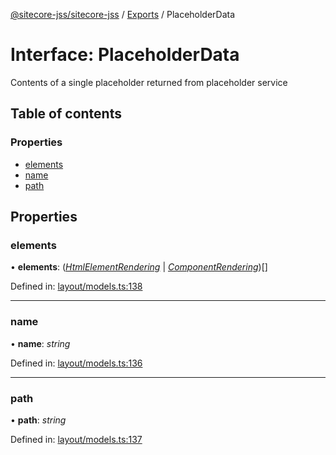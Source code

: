 [@sitecore-jss/sitecore-jss](../README.md) / [Exports](../modules.md) / PlaceholderData

# Interface: PlaceholderData

Contents of a single placeholder returned from placeholder service

## Table of contents

### Properties

- [elements](placeholderdata.md#elements)
- [name](placeholderdata.md#name)
- [path](placeholderdata.md#path)

## Properties

### elements

• **elements**: ([*HtmlElementRendering*](htmlelementrendering.md) \| [*ComponentRendering*](componentrendering.md))[]

Defined in: [layout/models.ts:138](https://github.com/Sitecore/jss/blob/94a2bbf1/packages/sitecore-jss/src/layout/models.ts#L138)

___

### name

• **name**: *string*

Defined in: [layout/models.ts:136](https://github.com/Sitecore/jss/blob/94a2bbf1/packages/sitecore-jss/src/layout/models.ts#L136)

___

### path

• **path**: *string*

Defined in: [layout/models.ts:137](https://github.com/Sitecore/jss/blob/94a2bbf1/packages/sitecore-jss/src/layout/models.ts#L137)
